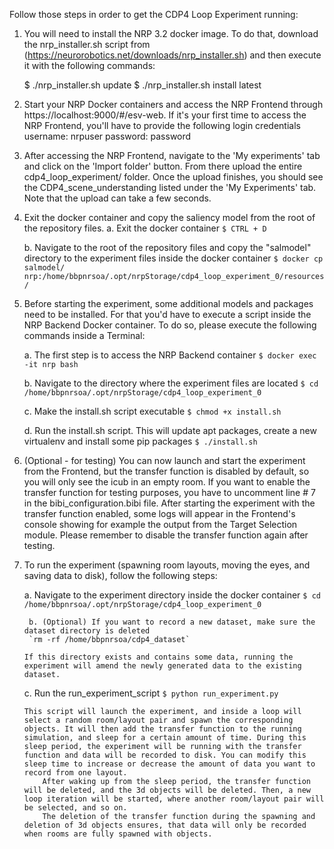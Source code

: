 Follow those steps in order to get the CDP4 Loop Experiment running:

1. You will need to install the NRP 3.2 docker image. To do that, download the nrp_installer.sh script from (https://neurorobotics.net/downloads/nrp_installer.sh) and then execute it with the following commands:

	$ ./nrp_installer.sh update
	$ ./nrp_installer.sh install latest

2. Start your NRP Docker containers and access the NRP Frontend through https://localhost:9000/#/esv-web. If it's your first time to access the NRP Frontend, you'll have to provide the following login credentials
        username: nrpuser
        password: password

3. After accessing the NRP Frontend, navigate to the 'My experiments' tab and click on the 'Import folder' button. From there upload the entire cdp4_loop_experiment/ folder. Once the upload finishes, you should see the CDP4_scene_understanding listed under the 'My Experiments' tab. Note that the upload can take a few seconds.

4. Exit the docker container and copy the saliency model from the root of the repository files.
	a. Exit the docker container
		`$ CTRL + D`

	b. Navigate to the root of the repository files and copy the "salmodel" directory to the experiment files inside the docker container
		`$ docker cp salmodel/ nrp:/home/bbpnrsoa/.opt/nrpStorage/cdp4_loop_experiment_0/resources/` 

5. Before starting the experiment, some additional models and packages need to be installed. For that you'd have to execute a script inside the NRP Backend Docker container. To do so, please execute the following commands inside a Terminal:

	a. The first step is to access the NRP Backend container
		`$ docker exec -it nrp bash`

	b. Navigate to the directory where the experiment files are located
		`$ cd /home/bbpnrsoa/.opt/nrpStorage/cdp4_loop_experiment_0`

	c. Make the install.sh script executable
		`$ chmod +x install.sh`

	d. Run the install.sh script. This will update apt packages, create a new virtualenv and install some pip packages
		`$ ./install.sh`

6. (Optional - for testing)  You can now launch and start the experiment from the Frontend, but the transfer function is disabled by default, so you will only see the icub in an empty room. If you want to enable the transfer function for testing purposes, you have to uncomment line # 7 in the bibi_configuration.bibi file. After starting the experiment with the transfer function enabled, some logs will appear in the Frontend's console showing for example the output from the Target Selection module.
Please remember to disable the transfer function again after testing.

7. To run the experiment (spawning room layouts, moving the eyes, and saving data to disk), follow the following steps:

	a. Navigate to the experiment directory inside the docker container
		`$ cd /home/bbpnrsoa/.opt/nrpStorage/cdp4_loop_experiment_0`

        b. (Optional) If you want to record a new dataset, make sure the dataset directory is deleted
		`rm -rf /home/bbpnrsoa/cdp4_dataset`

	   If this directory exists and contains some data, running the experiment will amend the newly generated data to the existing dataset.

	c. Run the run_experiment_script
		`$ python run_experiment.py`

	   This script will launch the experiment, and inside a loop will select a random room/layout pair and spawn the corresponding objects. It will then add the transfer function to the running simulation, and sleep for a certain amount of time. During this sleep period, the experiment will be running with the transfer function and data will be recorded to disk. You can modify this sleep time to increase or decrease the amount of data you want to record from one layout.
           After waking up from the sleep period, the transfer function will be deleted, and the 3d objects will be deleted. Then, a new loop iteration will be started, where another room/layout pair will be selected, and so on.
           The deletion of the transfer function during the spawning and deletion of 3d objects ensures, that data will only be recorded when rooms are fully spawned with objects.


